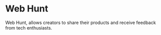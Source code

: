# Web Hunt
Web Hunt, allows creators to share their products and receive feedback from tech enthusiasts.

